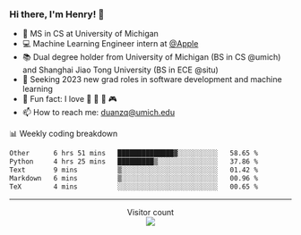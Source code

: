### Hi there, I'm Henry! 👋

- 🔭 MS in CS at University of Michigan
- 💻 Machine Learning Engineer intern at [@Apple](https://github.com/apple)
- 📚 Dual degree holder from University of Michigan (BS in CS @umich) and Shanghai Jiao Tong University (BS in ECE @situ)
- 🤖 Seeking 2023 new grad roles in software development and machine learning
- 🍁 Fun fact: I love 📸 🏓 🍜 🎮
- 📫 How to reach me: [duanzq@umich.edu](mailto:duanzq@umich.edu)

📊 Weekly coding breakdown
<!--START_SECTION:waka-->

```txt
Other      6 hrs 51 mins   ██████████████▓░░░░░░░░░░   58.65 %
Python     4 hrs 25 mins   █████████▒░░░░░░░░░░░░░░░   37.86 %
Text       9 mins          ▒░░░░░░░░░░░░░░░░░░░░░░░░   01.42 %
Markdown   6 mins          ▒░░░░░░░░░░░░░░░░░░░░░░░░   00.96 %
TeX        4 mins          ░░░░░░░░░░░░░░░░░░░░░░░░░   00.65 %
```

<!--END_SECTION:waka-->

***
<p align="center"> 
  Visitor count<br>
  <img src="https://profile-counter.glitch.me/zlzq-duanzq/count.svg" />
</p>

<!-- ![Henry Duan's GitHub stats](https://github-readme-stats.vercel.app/api?username=zlzq-duanzq&show_icons=true)

![trophy](https://github-profile-trophy.vercel.app/?username=zlzq-duanzq&column=7)

[![Top Langs](https://github-readme-stats.vercel.app/api/top-langs/?username=zlzq-duanzq&layout=compact)](https://github.com/zlzq-duanzq/github-readme-stats) -->
